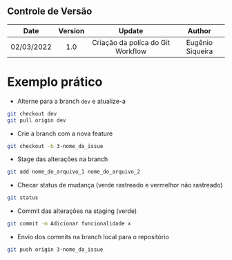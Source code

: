 ## Controle de Versão

|Date|Version|Update|Author|
|:--:|:----:|:-------:|:---:|
|02/03/2022|1.0|Criação da políca do Git Workflow|Eugênio Siqueira|

# Exemplo prático

* Alterne para a branch `dev` e atualize-a
```bash
git checkout dev
git pull origin dev
```

* Crie a branch com a nova feature
```bash
git checkout -b 3-nome_da_issue
```

* Stage das alterações na branch

```bash
git add nome_do_arquivo_1 nome_do_arquivo_2
```

* Checar status de mudança (verde rastreado e vermelhor não rastreado)
```bash
git status
```

* Commit das alterações na staging (verde)

```bash
git commit -m Adicionar funcionalidade x
```

* Envio dos commits na branch local para o repositório

```bash
git push origin 3-nome_da_issue
```
